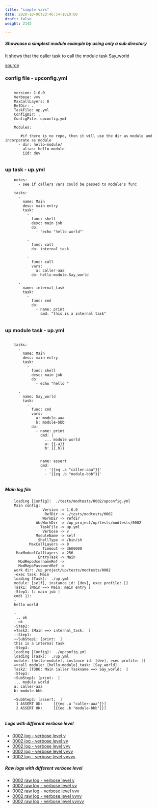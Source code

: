 ```yaml
---
title: "simple vars"
date: 2020-10-06T23:46:54+1010:00
draft: false
weight: 2142

---
```


##### Showcase a simplest module example by using only a sub directory

It shows that the caller task to call the module task Say_world


[source](https://github.com/upcmd/up/tree/master/tests/modtests/0002)

### config file - upconfig.yml




```
    
    version: 1.0.0
    Verbose: vvv
    MaxCallLayers: 8
    RefDir: .
    TaskFile: up.yml
    ConfigDir: .
    ConfigFile: upconfig.yml
    
    Modules:
    
       #if there is no repo, then it will use the dir as module and incorporate as module
      - dir: hello-module/
        alias: hello-module
        iid: dev
    
```






### up task - up.yml




```
    notes:
      - see if callers vars could be passed to module's func
    
    tasks:
      -
        name: Main
        desc: main entry
        task:
          -
            func: shell
            desc: main job
            do:
              - 'echo "hello world"'
    
          -
            func: call
            do: internal_task
    
          -
            func: call
            vars:
              a: caller-aaa
            do: hello-module.Say_world
    
      -
        name: internal_task
        task:
          -
            func: cmd
            do:
              - name: print
                cmd: "this is a internal task"
    
```






### up module task - up.yml




```
    
    tasks:
      -
        name: Main
        desc: main entry
        task:
          -
            func: shell
            desc: main job
            do:
              - echo "hello "
    
      -
        name: Say_world
        task:
          -
            func: cmd
            vars:
              a: module-aaa
              b: module-bbb
            do:
              - name: print
                cmd: |
                  ... module world
                  a: {{.a}}
                  b: {{.b}}
    
              -
                name: assert
                cmd:
                  - '{{eq .a "caller-aaa"}}'
                  - '{{eq .b "module-bbb"}}'
    
```








##### Main log file

```
    loading [Config]:  ./tests/modtests/0002/upconfig.yml
    Main config:
                 Version -> 1.0.0
                  RefDir -> ./tests/modtests/0002
                 WorkDir -> refdir
              AbsWorkDir -> /up_project/up/tests/modtests/0002
                TaskFile -> up.yml
                 Verbose -> v
              ModuleName -> self
               ShellType -> /bin/sh
           MaxCallLayers -> 8
                 Timeout -> 3600000
     MaxModuelCallLayers -> 256
               EntryTask -> Main
      ModRepoUsernameRef -> 
      ModRepoPasswordRef -> 
    work dir: /up_project/up/tests/modtests/0002
    -exec task: Main
    loading [Task]:  ./up.yml
    module: [self], instance id: [dev], exec profile: []
    Task1: [Main ==> Main: main entry ]
    -Step1: [: main job ]
    cmd( 1):
    -
    hello world
    
    -
     .. ok
    . ok
    -Step2:
    =Task2: [Main ==> internal_task:  ]
    --Step1:
    ~~SubStep1: [print:  ]
    this is a internal task
    -Step3:
    loading [Config]:  ./upconfig.yml
    loading [Task]:  ./up.yml
    module: [hello-module], instance id: [dev], exec profile: []
    =>call module: [hello-module] task: [Say_world]
    Task2: [TODO: Main Caller Taskname ==> Say_world:  ]
    -Step1:
    ~SubStep1: [print:  ]
    ... module world
    a: caller-aaa
    b: module-bbb
    
    ~SubStep2: [assert:  ]
     1 ASSERT OK:     [{{eq .a "caller-aaa"}}]
     2 ASSERT OK:     [{{eq .b "module-bbb"}}]
    
```

##### Logs with different verbose level
* [0002 log - verbose level v](../../logs/m0002_v)
* [0002 log - verbose level vv](../../logs/m0002_vv)
* [0002 log - verbose level vvv](../../logs/m0002_vvv)
* [0002 log - verbose level vvvv](../../logs/m0002_vvvv)
* [0002 log - verbose level vvvvv](../../logs/m0002_vvvvv)

##### Raw logs with different verbose level
* [0002 raw log - verbose level v](../../reflogs/m0002_v.log)
* [0002 raw log - verbose level vv](../../reflogs/m0002_vv.log)
* [0002 raw log - verbose level vvv](../../reflogs/m0002_vvv.log)
* [0002 raw log - verbose level vvvv](../../reflogs/m0002_vvvv.log)
* [0002 raw log - verbose level vvvvv](../../reflogs/m0002_vvvvv.log)



